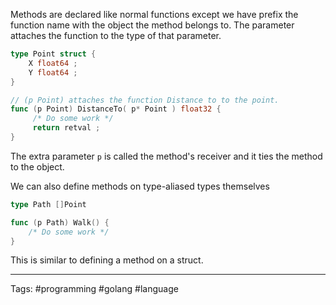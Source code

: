 Methods are declared like normal functions except we have prefix the function name with the object the method belongs to. The parameter attaches the function to the type of that parameter.


```go
type Point struct {
	X float64 ; 
	Y float64 ; 
}

// (p Point) attaches the function Distance to to the point. 
func (p Point) DistanceTo( p* Point ) float32 {
	 /* Do some work */
	 return retval ; 	
}
```

The extra parameter `p` is called the method's receiver and it ties the method to the object. 

We can also define methods on type-aliased types themselves

```go
type Path []Point 

func (p Path) Walk() {
	/* Do some work */ 
}
```

This is similar to defining a method on a struct. 
____
Tags: #programming #golang #language 